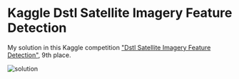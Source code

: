 Kaggle Dstl Satellite Imagery Feature Detection
====

My solution in this Kaggle competition ["Dstl Satellite Imagery Feature Detection"](https://www.kaggle.com/c/dstl-satellite-imagery-feature-detection), 9th place.

![solution](https://raw.githubusercontent.com/toshi-k/kaggle-satellite-imagery-feature-detection/master/img/solution.png)
